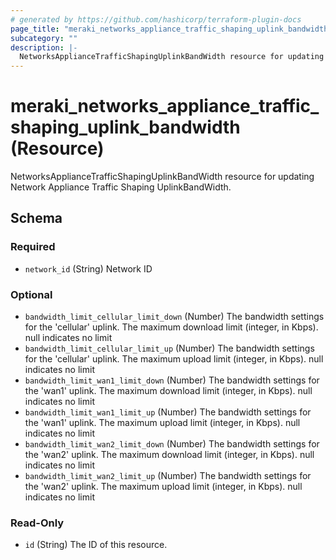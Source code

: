 ```yaml
---
# generated by https://github.com/hashicorp/terraform-plugin-docs
page_title: "meraki_networks_appliance_traffic_shaping_uplink_bandwidth Resource - terraform-provider-meraki"
subcategory: ""
description: |-
  NetworksApplianceTrafficShapingUplinkBandWidth resource for updating Network Appliance Traffic Shaping UplinkBandWidth.
---
```


# meraki_networks_appliance_traffic_shaping_uplink_bandwidth (Resource)

NetworksApplianceTrafficShapingUplinkBandWidth resource for updating Network Appliance Traffic Shaping UplinkBandWidth.



<!-- schema generated by tfplugindocs -->
## Schema

### Required

- `network_id` (String) Network ID

### Optional

- `bandwidth_limit_cellular_limit_down` (Number) The bandwidth settings for the 'cellular' uplink. The maximum download limit (integer, in Kbps). null indicates no limit
- `bandwidth_limit_cellular_limit_up` (Number) The bandwidth settings for the 'cellular' uplink. The maximum upload limit (integer, in Kbps). null indicates no limit
- `bandwidth_limit_wan1_limit_down` (Number) The bandwidth settings for the 'wan1' uplink. The maximum download limit (integer, in Kbps). null indicates no limit
- `bandwidth_limit_wan1_limit_up` (Number) The bandwidth settings for the 'wan1' uplink. The maximum upload limit (integer, in Kbps). null indicates no limit
- `bandwidth_limit_wan2_limit_down` (Number) The bandwidth settings for the 'wan2' uplink. The maximum download limit (integer, in Kbps). null indicates no limit
- `bandwidth_limit_wan2_limit_up` (Number) The bandwidth settings for the 'wan2' uplink. The maximum upload limit (integer, in Kbps). null indicates no limit

### Read-Only

- `id` (String) The ID of this resource.


